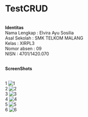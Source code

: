 # TestCRUD

<b> <br> Identitas </b>
<br> Nama Lengkap  : Elvira Ayu Sosilia
<br> Asal Sekolah  : SMK TELKOM MALANG
<br> Kelas         : XIRPL3
<br> Nomor absen   : 09
<br> NISN          : 4701/1420.070

<br> <b> ScreenShots </b>

<br> 1 ![1](https://cloud.githubusercontent.com/assets/22167465/23303498/12e9525c-fac7-11e6-9a7b-6a0774e3a703.PNG)
<br> 2 ![2](https://cloud.githubusercontent.com/assets/22167465/23303499/12f1eb92-fac7-11e6-8cd4-88591f056864.PNG)
<br> 3 ![3](https://cloud.githubusercontent.com/assets/22167465/23303500/12f3866e-fac7-11e6-992b-f2bdc204d18a.PNG)
<br> 4 ![4](https://cloud.githubusercontent.com/assets/22167465/23303501/12fa1006-fac7-11e6-9b5e-bed284b45bb1.PNG)
<br> 5 ![5](https://cloud.githubusercontent.com/assets/22167465/23303502/12fe358c-fac7-11e6-8a6b-387167e54bb1.PNG)
<br> 6 ![6](https://cloud.githubusercontent.com/assets/22167465/23303503/13015136-fac7-11e6-9f10-92d4299bcd87.PNG)
